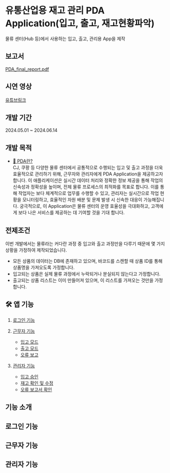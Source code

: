 # 유통산업용 재고 관리 PDA Application(입고, 출고, 재고현황파악)
물류 센터(Hub 등)에서 사용하는 입고, 출고, 관리용 App을 제작

## 보고서
[PDA_final_report.pdf](https://github.com/user-attachments/files/21072447/PDA_final_report.pdf)

## 시연 영상
[유튜브링크](https://www.youtube.com/watch?v=2N3npNVdcOY&feature=youtu.be)

## 개발 기간
2024.05.01 ~ 2024.06.14

## 개발 목적
- [🚗 PDA란?](https://ko.wikipedia.org/wiki/%EA%B0%9C%EC%9D%B8_%EC%A0%95%EB%B3%B4_%EB%8B%A8%EB%A7%90%EA%B8%B0)   
CJ, 쿠팡 등 다양한 물류 센터에서 공통적으로 수행되는 입고 및 출고 과정을 더욱 효율적으로 관리하기 위해, 근무자와 관리자에게 PDA Application을 제공하고자 합니다. 이 애플리케이션은 실시간 데이터 처리와 정확한 정보 제공을 통해 작업의 신속성과 정확성을 높이며, 전체 물류 프로세스의 최적화를 목표로 합니다. 이를 통해 작업자는 보다 체계적으로 업무를 수행할 수 있고, 관리자는 실시간으로 작업 현황을 모니터링하고, 효율적인 자원 배분 및 문제 발생 시 신속한 대응이 가능해집니다. 궁극적으로, 이 Application은 물류 센터의 운영 효율성을 극대화하고, 고객에게 보다 나은 서비스를 제공하는 데 기여할 것을 기대 합니다.

## 전제조건
이번 개발에서는 물류라는 커다란 과정 중 입고와 출고 과정만을 다루기 때문에 몇 가지 상황을 가정하여 제작되었습니다.

- 모든 상품의 데이터는 DB에 존재하고 있으며, 바코드를 스캔할 때 상품 ID를 통해 상품명을 가져오도록 가정합니다.
- 입고되는 상품은 실제 물류 과정에서 누락되거나 분실되지 않는다고 가정합니다.
- 출고되는 상품 리스트는 이미 만들어져 있으며, 이 리스트를 가져오는 것만을 가정합니다.

## 🛠 앱 기능   

1. [ 로그인 기능 ](#)

2. [ 근무자 기능 ](#)
    - [입고 모드](#)   
    - [출고 모드](#)   
    - [오류 보고](#)   

3. [ 관리자 기능](#)
    - [입고 승인](#)   
    - [재고 확인 및 수정](#)   
    - [오류 보고서 확인](#)   

## 기능 소개

## 로그인 기능

## 근무자 기능

## 관리자 기능
